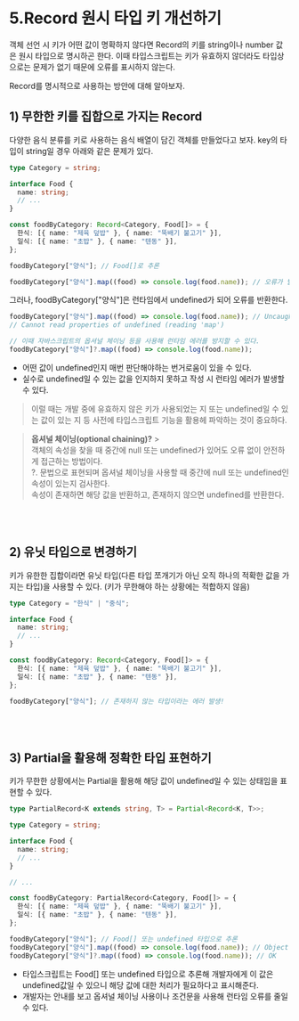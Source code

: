 # 5.Record 원시 타입 키 개선하기

객체 선언 시 키가 어떤 값이 명확하지 않다면 Record의 키를 string이나 number 값은 원시 타입으로 명시하곤 한다.
이때 타입스크립트는 키가 유효하지 않더라도 타입상으로는 문제가 없기 때문에 오류를 표시하지 않는다.

Record를 명시적으로 사용하는 방안에 대해 알아보자.

## 1) 무한한 키를 집합으로 가지는 Record

다양한 음식 분류를 키로 사용하는 음식 배열이 담긴 객체를 만들었다고 보자.
key의 타입이 string일 경우 아래와 같은 문제가 있다.

```ts
type Category = string;

interface Food {
  name: string;
  // ...
}

const foodByCategory: Record<Category, Food[]> = {
  한식: [{ name: "제육 덮밥" }, { name: "뚝배기 불고기" }],
  일식: [{ name: "초밥" }, { name: "텐동" }],
};

foodByCategory["양식"]; // Food[]로 추론

foodByCategory["양식"].map((food) => console.log(food.name)); // 오류가 발생하지 않는다.
```

그러나, foodByCategory["양식"]은 런타임에서 undefined가 되어 오류를 반환한다.

```ts
foodByCategory["양식"].map((food) => console.log(food.name)); // Uncaught TypeError:
// Cannot read properties of undefined (reading 'map')

// 이때 자바스크립트의 옵셔널 체이닝 등을 사용해 런타임 에러를 방지할 수 있다.
foodByCategory["양식"]?.map((food) => console.log(food.name));
```

- 어떤 값이 undefined인지 매번 판단해야하는 번거로움이 있을 수 있다.
- 실수로 undefined일 수 있는 값을 인지하지 못하고 작성 시 런타임 에러가 발생할 수 있다.

> 이럴 때는 개발 중에 유효하지 않은 키가 사용되었는 지 또는 undefined일 수 있는 값이 있는 지 등 사전에 타입스크립트 기능을 활용헤 파악하는 것이 중요하다.

> **옵셔널 체이닝(optional chaining)?** > <br />객체의 속성을 찾을 때 중간에 null 또는 undefined가 있어도 오류 없이 안전하게 접근하는 방법이다. <br />
> ?. 문법으로 표현되며 옵셔널 체이닝을 사용할 때 중간에 null 또는 undefined인 속성이 있는지 검사한다. <br />
> 속성이 존재하면 해당 값을 반환하고, 존재하지 않으면 undefined를 반환한다.

<br />
<br />

## 2) 유닛 타입으로 변경하기

키가 유한한 집합이라면 유닛 타입(다른 타입 쪼개기가 아닌 오직 하나의 적확한 값을 가지는 타입)을 사용할 수 있다.
(키가 무한해야 하는 상황에는 적합하지 않음)

```ts
type Category = "한식" | "중식";

interface Food {
  name: string;
  // ...
}

const foodByCategory: Record<Category, Food[]> = {
  한식: [{ name: "제육 덮밥" }, { name: "뚝배기 불고기" }],
  일식: [{ name: "초밥" }, { name: "텐동" }],
};

foodByCategory["양식"]; // 존재하지 않는 타입이라는 에러 발생!
```

<br />
<br />

## 3) Partial을 활용해 정확한 타입 표현하기

키가 무한한 상황에서는 Partial을 활용해 해당 값이 undefined일 수 있는 상태임을 표현할 수 있다.

```ts
type PartialRecord<K extends string, T> = Partial<Record<K, T>>;

type Category = string;

interface Food {
  name: string;
  // ...
}

// ...

const foodByCategory: PartialRecord<Category, Food[]> = {
  한식: [{ name: "제육 덮밥" }, { name: "뚝배기 불고기" }],
  일식: [{ name: "초밥" }, { name: "텐동" }],
};

foodByCategory["양식"]; // Food[] 또는 undefined 타입으로 추론
foodByCategory["양식"].map((food) => console.log(food.name)); // Object is possibly 'undefined'
foodByCategory["양식"]?.map((food) => console.log(food.name)); // OK
```

- 타입스크립트는 Food[] 또는 undefined 타입으로 추론해 개발자에게 이 값은 undefined값일 수 있으니 해당 값에 대한 처리가 필요하다고 표시해준다.
- 개발자는 안내를 보고 옵셔널 체이닝 사용이나 조건문을 사용해 런타임 오류를 줄일 수 있다.

